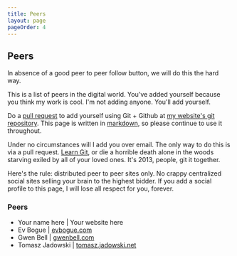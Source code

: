 ```yaml
---
title: Peers
layout: page
pageOrder: 4
---
```


Peers
-----

In absence of a good peer to peer follow button, we will do this the hard way. 

This is a list of peers in the digital world. You've added yourself because you think my work is cool. I'm not adding anyone. You'll add yourself.

Do a [pull request](https://help.github.com/articles/using-pull-requests) to add yourself using Git + Github at [my website's git repository](https://github.com/evbogue/docpad.evbogue.com/blob/master/src/documents/pages/peers.html.md). This page is written in [markdown](http://daringfireball.net/projects/markdown/), so please continue to use it throughout.

Under no circumstances will I add you over email. The only way to do this is via a pull request. [Learn Git](http://git-scm.com/book/en/Getting-Started), or die a horrible death alone in the woods starving exiled by all of your loved ones. It's 2013, people, git it together.

Here's the rule: distributed peer to peer sites only. No crappy centralized social sites selling your brain to the highest bidder. If you add a social profile to this page, I will lose all respect for you, forever.

### Peers

+ Your name here | Your website here
+ Ev Bogue | [evbogue.com](http://evbogue.com/)
+ Gwen Bell | [gwenbell.com](http://gwenbell.com/)
+ Tomasz Jadowski | [tomasz.jadowski.net](https://tomasz.jadowski.net/)
